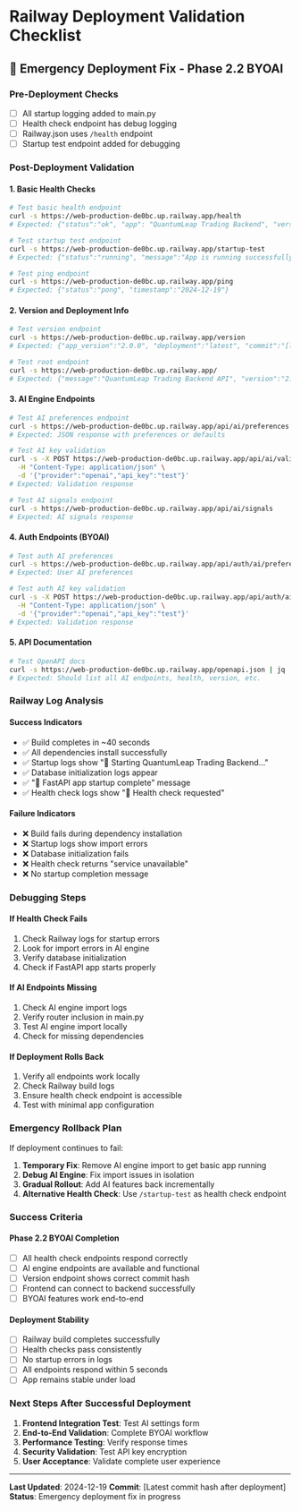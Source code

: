 # Railway Deployment Validation Checklist

## 🚨 **Emergency Deployment Fix - Phase 2.2 BYOAI**

### **Pre-Deployment Checks**

- [ ] All startup logging added to main.py
- [ ] Health check endpoint has debug logging
- [ ] Railway.json uses `/health` endpoint
- [ ] Startup test endpoint added for debugging

### **Post-Deployment Validation**

#### **1. Basic Health Checks**

```bash
# Test basic health endpoint
curl -s https://web-production-de0bc.up.railway.app/health
# Expected: {"status":"ok", "app": "QuantumLeap Trading Backend", "version": "2.0.0"}

# Test startup test endpoint
curl -s https://web-production-de0bc.up.railway.app/startup-test
# Expected: {"status":"running", "message":"App is running successfully"}

# Test ping endpoint
curl -s https://web-production-de0bc.up.railway.app/ping
# Expected: {"status":"pong", "timestamp":"2024-12-19"}
```

#### **2. Version and Deployment Info**

```bash
# Test version endpoint
curl -s https://web-production-de0bc.up.railway.app/version
# Expected: {"app_version":"2.0.0", "deployment":"latest", "commit":"[latest]", "ai_engine":"enabled/disabled"}

# Test root endpoint
curl -s https://web-production-de0bc.up.railway.app/
# Expected: {"message":"QuantumLeap Trading Backend API", "version":"2.0.0", "docs":"/docs", "health":"/health", "deployment":"latest"}
```

#### **3. AI Engine Endpoints**

```bash
# Test AI preferences endpoint
curl -s https://web-production-de0bc.up.railway.app/api/ai/preferences
# Expected: JSON response with preferences or defaults

# Test AI key validation
curl -s -X POST https://web-production-de0bc.up.railway.app/api/ai/validate-key \
  -H "Content-Type: application/json" \
  -d '{"provider":"openai","api_key":"test"}'
# Expected: Validation response

# Test AI signals endpoint
curl -s https://web-production-de0bc.up.railway.app/api/ai/signals
# Expected: AI signals response
```

#### **4. Auth Endpoints (BYOAI)**

```bash
# Test auth AI preferences
curl -s https://web-production-de0bc.up.railway.app/api/auth/ai/preferences
# Expected: User AI preferences

# Test auth AI key validation
curl -s -X POST https://web-production-de0bc.up.railway.app/api/auth/ai/validate-key \
  -H "Content-Type: application/json" \
  -d '{"provider":"openai","api_key":"test"}'
# Expected: Validation response
```

#### **5. API Documentation**

```bash
# Test OpenAPI docs
curl -s https://web-production-de0bc.up.railway.app/openapi.json | jq '.paths | keys' | grep -E "(ai|preferences|health|version)"
# Expected: Should list all AI endpoints, health, version, etc.
```

### **Railway Log Analysis**

#### **Success Indicators**

- ✅ Build completes in ~40 seconds
- ✅ All dependencies install successfully
- ✅ Startup logs show "🚀 Starting QuantumLeap Trading Backend..."
- ✅ Database initialization logs appear
- ✅ "🎯 FastAPI app startup complete" message
- ✅ Health check logs show "🏥 Health check requested"

#### **Failure Indicators**

- ❌ Build fails during dependency installation
- ❌ Startup logs show import errors
- ❌ Database initialization fails
- ❌ Health check returns "service unavailable"
- ❌ No startup completion message

### **Debugging Steps**

#### **If Health Check Fails**

1. Check Railway logs for startup errors
2. Look for import errors in AI engine
3. Verify database initialization
4. Check if FastAPI app starts properly

#### **If AI Endpoints Missing**

1. Check AI engine import logs
2. Verify router inclusion in main.py
3. Test AI engine import locally
4. Check for missing dependencies

#### **If Deployment Rolls Back**

1. Verify all endpoints work locally
2. Check Railway build logs
3. Ensure health check endpoint is accessible
4. Test with minimal app configuration

### **Emergency Rollback Plan**

If deployment continues to fail:

1. **Temporary Fix**: Remove AI engine import to get basic app running
2. **Debug AI Engine**: Fix import issues in isolation
3. **Gradual Rollout**: Add AI features back incrementally
4. **Alternative Health Check**: Use `/startup-test` as health check endpoint

### **Success Criteria**

#### **Phase 2.2 BYOAI Completion**

- [ ] All health check endpoints respond correctly
- [ ] AI engine endpoints are available and functional
- [ ] Version endpoint shows correct commit hash
- [ ] Frontend can connect to backend successfully
- [ ] BYOAI features work end-to-end

#### **Deployment Stability**

- [ ] Railway build completes successfully
- [ ] Health checks pass consistently
- [ ] No startup errors in logs
- [ ] All endpoints respond within 5 seconds
- [ ] App remains stable under load

### **Next Steps After Successful Deployment**

1. **Frontend Integration Test**: Test AI settings form
2. **End-to-End Validation**: Complete BYOAI workflow
3. **Performance Testing**: Verify response times
4. **Security Validation**: Test API key encryption
5. **User Acceptance**: Validate complete user experience

---

**Last Updated**: 2024-12-19
**Commit**: [Latest commit hash after deployment]
**Status**: Emergency deployment fix in progress
